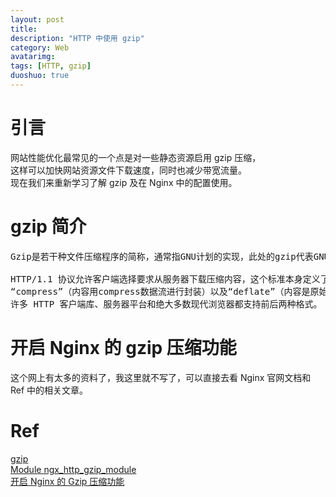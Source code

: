 ```yaml
---
layout: post
title: 
description: "HTTP 中使用 gzip"
category: Web
avatarimg:
tags: [HTTP, gzip]
duoshuo: true
---
```


# 引言
网站性能优化最常见的一个点是对一些静态资源启用 gzip 压缩，  
这样可以加快网站资源文件下载速度，同时也减少带宽流量。  
现在我们来重新学习了解 gzip 及在 Nginx 中的配置使用。  

# gzip 简介

<pre>
Gzip是若干种文件压缩程序的简称，通常指GNU计划的实现，此处的gzip代表GNU zip。也经常用来表示gzip这种文件格式。

HTTP/1.1 协议允许客户端选择要求从服务器下载压缩内容，这个标准本身定义了三种压缩方法：“gzip”（内容用gzip数据流进行封装）、
“compress”（内容用compress数据流进行封装）以及“deflate”（内容是原始格式、没有数据头的DEFLATE数据流）[4]。
许多 HTTP 客户端库、服务器平台和绝大多数现代浏览器都支持前后两种格式。
</pre>

# 开启 Nginx 的 gzip 压缩功能

这个网上有太多的资料了，我这里就不写了，可以直接去看 Nginx 官网文档和 Ref 中的相关文章。

# Ref
[gzip](https://zh.wikipedia.org/wiki/Gzip)  
[Module ngx_http_gzip_module](http://nginx.org/en/docs/http/ngx_http_gzip_module.html)  
[开启 Nginx 的 Gzip 压缩功能](https://www.insp.top/article/open-nginx-gzip-module)
